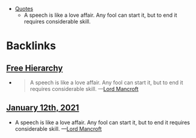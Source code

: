 - [Quotes](<Quotes.md>)
    - A speech is like a love affair. Any fool can start it, but to end it requires considerable skill. 

# Backlinks
## [Free Hierarchy](<Free Hierarchy.md>)
- > A speech is like a love affair. Any fool can start it, but to end it requires considerable skill.  —[Lord Mancroft](<Lord Mancroft.md>)

## [January 12th, 2021](<January 12th, 2021.md>)
- A speech is like a love affair. Any fool can start it, but to end it requires considerable skill.  —[Lord Mancroft](<Lord Mancroft.md>)

